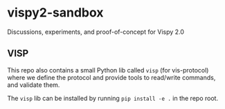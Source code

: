 # vispy2-sandbox

Discussions, experiments, and proof-of-concept for Vispy 2.0

## VISP

This repo also contains a small Python lib called `visp` (for vis-protocol)
where we define the protocol and provide tools to read/write commands, and validate them.

The `visp` lib can be installed by running `pip install -e .` in the repo root.
